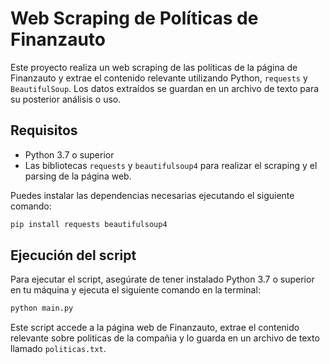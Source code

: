 # Web Scraping de Políticas de Finanzauto

Este proyecto realiza un web scraping de las políticas de la página de Finanzauto y extrae el contenido relevante utilizando Python, `requests` y `BeautifulSoup`. Los datos extraídos se guardan en un archivo de texto para su posterior análisis o uso.

## Requisitos

- Python 3.7 o superior
- Las bibliotecas `requests` y `beautifulsoup4` para realizar el scraping y el parsing de la página web.

Puedes instalar las dependencias necesarias ejecutando el siguiente comando:

```bash
pip install requests beautifulsoup4
```

## Ejecución del script

Para ejecutar el script, asegúrate de tener instalado Python 3.7 o superior en tu máquina y ejecuta el siguiente comando en la terminal:

```bash
python main.py
```

Este script accede a la página web de Finanzauto, extrae el contenido relevante sobre politicas de la compañia y lo guarda en un archivo de texto llamado `politicas.txt`.
